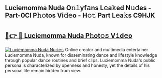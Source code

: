 ## Luciemomma Nuda O𝚗𝚕yf𝚊ns L𝚎a𝚔ed N𝚞𝚍es - Part-0Cl P𝚑𝚘tos Vi𝚍𝚎o - H𝚘𝚝 Part L𝚎a𝚔s C9HJK

# <h2><a href="http://kf3ri48.oniu.top/?m=Luciemomma+Nuda">🔗👉 🔴 Luciemomma Nuda P𝚑ot𝚘𝚜 V𝚒d𝚎o</a></h2>

[![Luciemomma Nuda Nu𝚍e𝚜](https://i.imgur.com/0qMVB7G.gif)](http://kf3ri48.oniu.top/?m=Luciemomma+Nuda)
Online creator and multimedia entertainer Luciemomma Nuda, known for disseminating dance and lifestyle knowledge through popular dance routines and brief clips. Luciemomma Nuda's public persona is characterized by openness and honesty, yet the details of his personal life remain hidden from view.  
